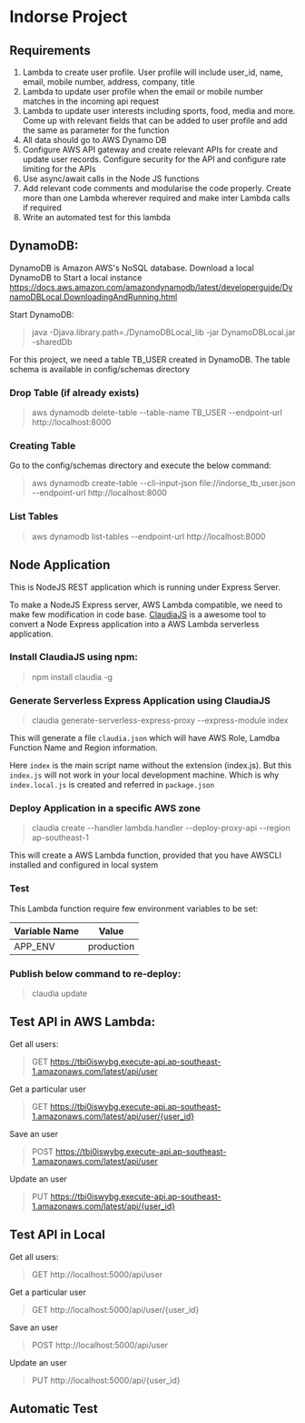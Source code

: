 # Indorse Project 

## Requirements

1. Lambda to create user profile. User profile will include user_id, name, email, mobile number, address, company, title
2. Lambda to update user profile when the email or mobile number matches in the incoming api request
3. Lambda to update user interests  including sports, food, media and more. Come up with relevant fields that can be added to user profile and add the same as parameter for the function
4. All data should go to AWS Dynamo DB
5. Configure AWS API gateway and create relevant APIs for create and update user records. Configure security for the API and configure rate limiting for the APIs
6. Use async/await calls in the Node JS functions
7. Add relevant code comments and modularise the code properly. Create more than one Lambda wherever required and make inter Lambda calls if required
8. Write an automated test for this lambda

## DynamoDB:
DynamoDB is Amazon AWS's NoSQL database. Download a local DynamoDB to Start a local instance
https://docs.aws.amazon.com/amazondynamodb/latest/developerguide/DynamoDBLocal.DownloadingAndRunning.html

Start DynamoDB:
> java -Djava.library.path=./DynamoDBLocal_lib -jar DynamoDBLocal.jar -sharedDb

For this project, we need a table TB_USER created in DynamoDB. The table schema is available in config/schemas directory

### Drop Table (if already exists)
> aws dynamodb delete-table --table-name TB_USER --endpoint-url http://localhost:8000

### Creating Table
Go to the config/schemas directory and execute the below command:
> aws dynamodb create-table --cli-input-json file://indorse_tb_user.json --endpoint-url http://localhost:8000

### List Tables
> aws dynamodb list-tables --endpoint-url http://localhost:8000

## Node Application
This is NodeJS REST application which is running under Express Server.

To make a NodeJS Express server, AWS Lambda compatible, we need to make few modification in code base.
[ClaudiaJS](https://claudiajs.com/) is a awesome tool to convert a Node Express application into a AWS Lambda serverless application.

### Install ClaudiaJS using npm:
> npm install claudia -g

### Generate Serverless Express Application using ClaudiaJS
>claudia generate-serverless-express-proxy --express-module index

This will generate a file ```claudia.json``` which will have AWS Role, Lamdba Function Name and Region information.

Here ```index``` is the main script name without the extension (index.js).
But this ```index.js``` will not work in your local development machine. Which is why ```index.local.js``` is created and referred in ```package.json```

### Deploy Application in a specific AWS zone 
>claudia create --handler lambda.handler --deploy-proxy-api --region ap-southeast-1

This will create a AWS Lambda function, provided that you have AWSCLI installed and configured in local system

### Test
This Lambda function require few environment variables to be set:

| Variable Name        | Value                               |
| -------------------- |:-----------------------------------:|
| APP_ENV              | production                          |

### Publish below command to re-deploy:
>claudia update


## Test API in AWS Lambda:

Get all users:
> GET https://tbi0iswybg.execute-api.ap-southeast-1.amazonaws.com/latest/api/user

Get a particular user
> GET https://tbi0iswybg.execute-api.ap-southeast-1.amazonaws.com/latest/api/user/{user_id}

Save an user
> POST https://tbi0iswybg.execute-api.ap-southeast-1.amazonaws.com/latest/api/user

Update an user
> PUT https://tbi0iswybg.execute-api.ap-southeast-1.amazonaws.com/latest/api/{user_id}

## Test API in Local

Get all users:
> GET http://localhost:5000/api/user

Get a particular user
> GET http://localhost:5000/api/user/{user_id}

Save an user
> POST http://localhost:5000/api/user

Update an user
> PUT http://localhost:5000/api/{user_id}

## Automatic Test